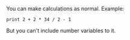 You can make calculations as normal. Example:
```
print 2 + 2 * 34 / 2 - 1
``` 
But you can't include number variables to it.
